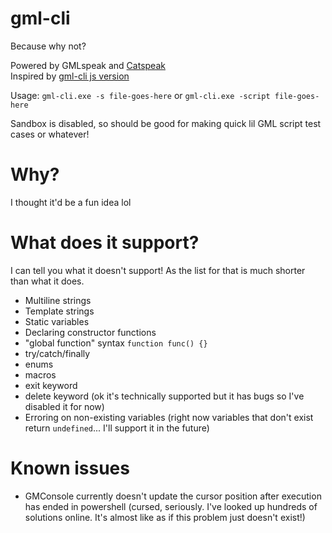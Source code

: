 # gml-cli
 Because why not?

Powered by GMLspeak and [Catspeak](https://github.com/katsaii/catspeak-lang)<br>
Inspired by [gml-cli js version](https://github.com/christopherwk210/gml-cli)

Usage:
`gml-cli.exe -s file-goes-here` or `gml-cli.exe -script file-goes-here`

Sandbox is disabled, so should be good for making quick lil GML script test cases or whatever!

# Why?
I thought it'd be a fun idea lol

# What does it support?
I can tell you what it doesn't support! As the list for that is much shorter than what it does.
- Multiline strings
- Template strings
- Static variables 
- Declaring constructor functions 
- "global function" syntax `function func() {}`
- try/catch/finally
- enums
- macros
- exit keyword
- delete keyword (ok it's technically supported but it has bugs so I've disabled it for now)
- Erroring on non-existing variables (right now variables that don't exist return `undefined`... I'll support it in the future)

# Known issues
- GMConsole currently doesn't update the cursor position after execution has ended in powershell (cursed, seriously. I've looked up hundreds of solutions online. It's almost like as if this problem just doesn't exist!)
